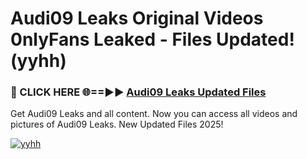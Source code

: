 # Audi09 Leaks Original Videos 0nlyFans Leaked - Files Updated! (yyhh)

<h3>🔴 CLICK HERE 🌐==►► <a href="https://tinyurl.com/ms9xzufz" rel="nofollow">Audi09 Leaks Updated Files</a></h3>

Get Audi09 Leaks and all content. Now you can access all videos and pictures of Audi09 Leaks. New Updated Files 2025!

[![yyhh](https://i.imgur.com/PQ7UWWw.gif)](https://tinyurl.com/ms9xzufz)
